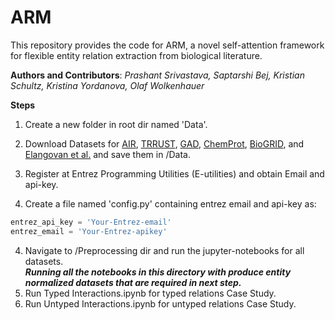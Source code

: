 # ARM
This repository provides the code for ARM, a novel self-attention framework for flexible entity relation extraction from biological literature.

**Authors and Contributors**: *Prashant Srivastava, Saptarshi Bej, Kristian Schultz, Kristina Yordanova, Olaf Wolkenhauer*

**Steps**
1. Create a new folder in root dir named 'Data'.
2. Download Datasets for <a href="https://air.bio.informatik.uni-rostock.de/">AIR</a>, 
                         <a href="https://www.grnpedia.org/trrust/">TRRUST</a>, 
                         <a href="https://geneticassociationdb.nih.gov/">GAD</a>, 
                         <a href="https://biocreative.bioinformatics.udel.edu/news/corpora/chemprot-corpus-biocreative-vi/">ChemProt</a>, 
                         <a href="https://thebiogrid.org/">BioGRID</a>, and 
                         <a href="https://github.com/elangovana/PPI-typed-relation-extractor">Elangovan et al.</a> 
                         and save them in /Data.
                           
2. Register at Entrez Programming Utilities (E-utilities) and obtain Email and api-key. 
3. Create a file named 'config.py' containing entrez email and api-key as: <br>
```python
entrez_api_key = 'Your-Entrez-email'
entrez_email = 'Your-Entrez-apikey'
```
4. Navigate to /Preprocessing dir and run the jupyter-notebooks for all datasets. <br>
 **_Running all the notebooks in this directory with produce entity normalized datasets that are required in next step._**
5. Run Typed Interactions.ipynb for typed relations Case Study. 
6. Run Untyped Interactions.ipynb for untyped relations Case Study. 
